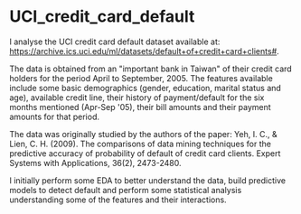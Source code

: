 # UCI_credit_card_default

I analyse the UCI credit card default dataset available at: https://archive.ics.uci.edu/ml/datasets/default+of+credit+card+clients#.

The data is obtained from an "important bank in Taiwan" of their credit card holders for the period April to September, 2005. The features available include some basic demographics (gender, education, marital status and age), available credit line, their history of payment/default for the six months mentioned (Apr-Sep '05), their bill amounts and their payment amounts for that period.

The data was originally studied by the authors of the paper: Yeh, I. C., & Lien, C. H. (2009). The comparisons of data mining techniques for the predictive accuracy of probability of default of credit card clients. Expert Systems with Applications, 36(2), 2473-2480.

I initially perform some EDA to better understand the data, build predictive models to detect default and perform some statistical analysis understanding some of the features and their interactions.
